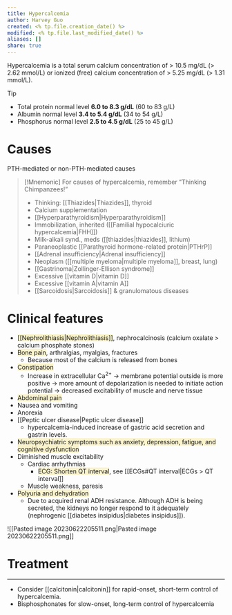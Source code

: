 ```yaml
---
title: Hypercalcemia
author: Harvey Guo
created: <% tp.file.creation_date() %>
modified: <% tp.file.last_modified_date() %>
aliases: []
share: true
---
```


Hypercalcemia is a total serum calcium concentration of > 10.5 mg/dL (> 2.62 mmol/L) or ionized (free) calcium concentration of > 5.25 mg/dL (> 1.31 mmol/L).
>[!tip] 
>- Total protein normal level **6.0 to 8.3 g/dL** (60 to 83 g/L)
>- Albumin normal level **3.4 to 5.4 g/dL** (34 to 54 g/L)
>- Phosphorus normal level **2.5 to 4.5 g/dL** (25 to 45 g/L)
# Causes
PTH-mediated or non-PTH-mediated causes
>[!Mnemonic]
>For causes of hypercalcemia, remember “Thinking Chimpanzees!”
>- Thinking: [[Thiazides|Thiazides]], thyroid
>- Calcium supplementation
>- [[Hyperparathyroidism|Hyperparathyroidism]]
>- Immobilization, inherited ([[Familial hypocalciuric hypercalcemia|FHH]])
>- Milk-alkali synd., meds ([[thiazides|thiazides]], lithium)
>- Paraneoplastic [[Parathyroid hormone-related protein|PTHrP]]
>- [[Adrenal insufficiency|Adrenal insufficiency]]
>- Neoplasm ([[multiple myeloma|multiple myeloma]], breast, lung)
>- [[Gastrinoma|Zollinger-Ellison syndrome]]
>- Excessive [[vitamin D|vitamin D]]
>- Excessive [[vitamin A|vitamin A]]
>- [[Sarcoidosis|Sarcoidosis]] & granulomatous diseases
# Clinical features
- <span style="background:rgba(240, 200, 0, 0.2)">[[Nephrolithiasis|Nephrolithiasis]]</span>, nephrocalcinosis (calcium oxalate > calcium phosphate stones)
- <span style="background:rgba(240, 200, 0, 0.2)">Bone pain</span>, arthralgias, myalgias, fractures
	- Because most of the calcium is released from bones
- <span style="background:rgba(240, 200, 0, 0.2)">Constipation</span>
	- Increase in extracellular Ca<sup>2+</sup> → membrane potential outside is more positive → more amount of depolarization is needed to initiate action potential → decreased excitability of muscle and nerve tissue
- <span style="background:rgba(240, 200, 0, 0.2)">Abdominal pain</span>
- Nausea and vomiting
- Anorexia
- [[Peptic ulcer disease|Peptic ulcer disease]]
	- hypercalcemia-induced increase of gastric acid secretion and gastrin levels.
- <span style="background:rgba(240, 200, 0, 0.2)">Neuropsychiatric symptoms such as anxiety, depression, fatigue, and cognitive dysfunction</span>
- Diminished muscle excitability
	- Cardiac arrhythmias
		- <span style="background:rgba(240, 200, 0, 0.2)">ECG: Shorten QT interval</span>, see [[ECGs#QT interval|ECGs > QT interval]]
	- Muscle weakness, paresis
- <span style="background:rgba(240, 200, 0, 0.2)">Polyuria and dehydration</span>
	- Due to acquired renal ADH resistance. Although ADH is being secreted, the kidneys no longer respond to it adequately (nephrogenic [[diabetes insipidus|diabetes insipidus]]).

![[Pasted image 20230622205511.png|Pasted image 20230622205511.png]]

# Treatment
---
- Consider [[calcitonin|calcitonin]] for rapid-onset, short-term control of hypercalcemia. 
- Bisphosphonates for slow-onset, long-term control of hypercalcemia
